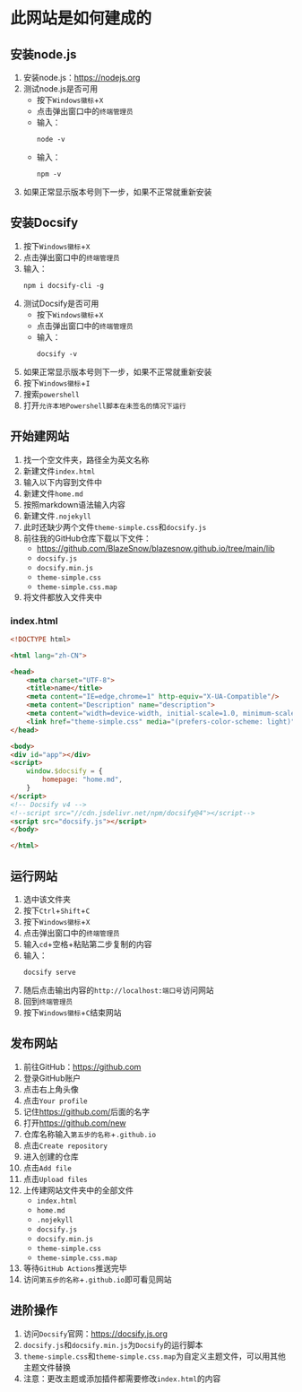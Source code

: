 # 此网站是如何建成的

## 安装node.js

1. 安装node.js：<https://nodejs.org>
2. 测试node.js是否可用
	- 按下```Windows徽标```+```X```
	- 点击弹出窗口中的```终端管理员```
	- 输入：
	    ```shell
		node -v
		```
	- 输入：
	    ```shell
		npm -v
		```
3. 如果正常显示版本号则下一步，如果不正常就重新安装

## 安装Docsify

1. 按下```Windows徽标```+```X```
2. 点击弹出窗口中的```终端管理员```
3. 输入：
    ```shell
    npm i docsify-cli -g
    ```
4. 测试Docsify是否可用
	- 按下```Windows徽标```+```X```
	- 点击弹出窗口中的```终端管理员```
	- 输入：
	    ```shell
		docsify -v
		```
5. 如果正常显示版本号则下一步，如果不正常就重新安装
6. 按下```Windows徽标```+```I```
7. 搜索```powershell```
8. 打开```允许本地Powershell脚本在未签名的情况下运行```

## 开始建网站

1. 找一个空文件夹，路径全为英文名称
2. 新建文件```index.html```
3. 输入以下内容到文件中
4. 新建文件```home.md```
5. 按照markdown语法输入内容
6. 新建文件```.nojekyll```
7. 此时还缺少两个文件```theme-simple.css```和```docsify.js```
8. 前往我的GitHub仓库下载以下文件：
    - <https://github.com/BlazeSnow/blazesnow.github.io/tree/main/lib>
    - ```docsify.js```
    - ```docsify.min.js```
    - ```theme-simple.css```
    - ```theme-simple.css.map```
9. 将文件都放入文件夹中

### index.html

```html
<!DOCTYPE html>

<html lang="zh-CN">

<head>
    <meta charset="UTF-8">
    <title>name</title>
    <meta content="IE=edge,chrome=1" http-equiv="X-UA-Compatible"/>
    <meta content="Description" name="description">
    <meta content="width=device-width, initial-scale=1.0, minimum-scale=1.0" name="viewport">
    <link href="theme-simple.css" media="(prefers-color-scheme: light)" rel="stylesheet">
</head>

<body>
<div id="app"></div>
<script>
    window.$docsify = {
        homepage: "home.md",
    }
</script>
<!-- Docsify v4 -->
<!--script src="//cdn.jsdelivr.net/npm/docsify@4"></script-->
<script src="docsify.js"></script>
</body>

</html>
```

## 运行网站

1. 选中该文件夹
2. 按下```Ctrl```+```Shift```+```C```
3. 按下```Windows徽标```+```X```
4. 点击弹出窗口中的```终端管理员```
5. 输入```cd```+空格+粘贴第二步复制的内容
6. 输入：
    ```shell
    docsify serve
    ```
7. 随后点击输出内容的```http://localhost:端口号```访问网站
8. 回到```终端管理员```
9. 按下```Windows徽标```+```C```结束网站

## 发布网站

1. 前往GitHub：<https://github.com>
2. 登录GitHub账户
3. 点击右上角头像
4. 点击```Your profile```
5. 记住<https://github.com/>后面的名字
6. 打开<https://github.com/new>
7. 仓库名称输入```第五步的名称```+```.github.io```
8. 点击```Create repository```
9. 进入创建的仓库
10. 点击```Add file```
11. 点击```Upload files```
12. 上传建网站文件夹中的全部文件
	- ```index.html```
	- ```home.md```
    - ```.nojekyll```
	- ```docsify.js```
	- ```docsify.min.js```
	- ```theme-simple.css```
	- ```theme-simple.css.map```
13. 等待```GitHub Actions```推送完毕
14. 访问```第五步的名称```+```.github.io```即可看见网站

## 进阶操作

1. 访问```Docsify```官网：<https://docsify.js.org>
2. ```docsify.js```和```docsify.min.js```为```Docsify```的运行脚本
3. ```theme-simple.css```和```theme-simple.css.map```为自定义主题文件，可以用其他主题文件替换
4. 注意：更改主题或添加插件都需要修改```index.html```的内容
